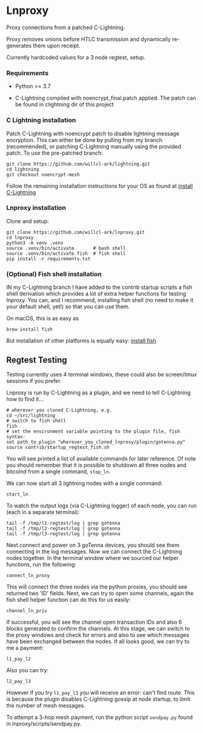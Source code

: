 # Lnproxy

Proxy connections from a patched C-Lightning.

Proxy removes onions before HTLC transmission and dynamically re-generates them upon receipt.

Currently hardcoded values for a 3 node regtest, setup. 

### Requirements

* Python >= 3.7
    
* C-Lightning compiled with noencrypt_final.patch applied. The patch can be found in clightning dir of this project


### C Lightning installation

Patch C-Lightning with noencrypt patch to disable lightning message encryption. This can either be done by pulling from my branch (recommended), or patching C-Lightning manually using the provided patch. To use the pre-patched branch:

    git clone https://github.com/willcl-ark/lightning.git
    cd lightning
    git checkout noencrypt-mesh

Follow the remaining installation instructions for your OS as found at [install C-Lightning](https://github.com/willcl-ark/lightning/blob/noencrypt-mesh/doc/INSTALL.md)


### Lnproxy installation

Clone and setup:

    git clone https://github.com/willcl-ark/lnproxy.git
    cd lnproxy
    python3 -m venv .venv
    source .venv/bin/activate       # bash shell
    source .venv/bin/activate.fish  # fish shell
    pip install -r requirements.txt
    
    
### (Optional) Fish shell installation

IN my C-Lightning branch I have added to the contrib startup scripts a fish shell derivation which provides a lot of extra helper functions for testing lnproxy. You can, and I recommend, installing fish shell (no need to make it your default shell, yet!) so that you can use them.

On macOS, this is as easy as

    brew install fish

But installation of other platforms is equally easy: [install fish](https://fishshell.com)

        
## Regtest Testing

Testing currently uses 4 terminal windows, these could also be screen/tmux sessions if you prefer.

Lnproxy is run by C-Lightning as a plugin, and we need to tell C-Lightning how to find it...

    # wherever you cloned C-Lightning, e.g.
    cd ~/src/lightning
    # switch to fish shell
    fish
    # set the environment variable pointing to the plugin file, fish syntax:
    set path_to_plugin "wherever_you_cloned_lnproxy/plugin/gotenna.py"
    source contrib/startup_regtest_fish.sh

You will see printed a list of available commands for later reference. Of note you should remember that it is possible to shutdown all three nodes and bitcoind from a single command, `stop_ln`.

We can now start all 3 lightning nodes with a single command:

    start_ln
    
To watch the output logs (via C-Lightning logger) of each node, you can run (each in a separate terminal):

    tail -f /tmp/l1-regtest/log | grep gotenna
    tail -f /tmp/l2-regtest/log | grep gotenna
    tail -f /tmp/l3-regtest/log | grep gotenna
    
Next connect and power on 3 goTenna devices, you should see them connecting in the log messages. Now we can connect the C-Lightning nodes together. In the terminal window where we sourced our helper functions, run the following:

    connect_ln_proxy

This will connect the three nodes via the python proxies, you should see returned two 'ID' fields. Next, we can try to open some channels, again the fish shell helper function can do this for us easily:

    channel_ln_priv
    
If successful, you will see the channel open transaction IDs and also 6 blocks generated to confirm the channels. At this stage, we can switch to the proxy windows and check for errors and also to see which messages have been exchanged between the nodes. If all looks good, we can try to me a payment:

    l1_pay_l2

Also you can try:

    l2_pay_l3

However if you try `l1_pay_l3` you will receive an error: can't find route. This is because the plugin disables C-Lightning gossip at node startup, to limit the number of mesh messages.

To attempt a 3-hop mesh payment, run the python script `sendpay.py` found in lnproxy/scripts/sendpay.py.

    
